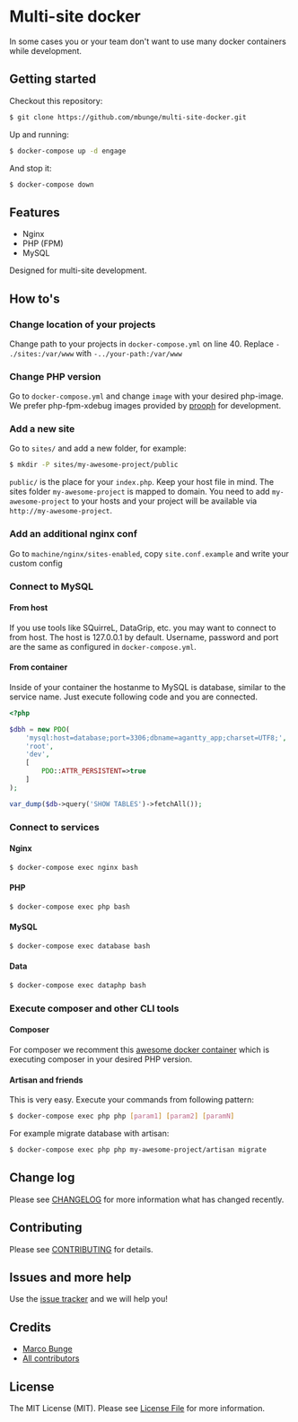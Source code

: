 # Multi-site docker

In some cases you or your team don't want to use many docker containers while development.

## Getting started

Checkout this repository:

```bash
$ git clone https://github.com/mbunge/multi-site-docker.git
``` 

Up and running:

```bash
$ docker-compose up -d engage
```

And stop it:

```bash
$ docker-compose down
```

## Features

- Nginx
- PHP (FPM)
- MySQL

Designed for multi-site development. 

## How to's

### Change location of your projects

Change path to your projects in `docker-compose.yml` on line 40. Replace `- ./sites:/var/www` with `-../your-path:/var/www` 

### Change PHP version

Go to `docker-compose.yml` and change `image` with your desired php-image. We prefer php-fpm-xdebug images provided by 
[prooph](https://github.com/prooph/docker-files) for development.
 
### Add a new site

Go to `sites/` and add a new folder, for example:
```sh
$ mkdir -P sites/my-awesome-project/public
```

`public/` is the place for your `index.php`. Keep your host file in mind. The sites folder `my-awesome-project` is mapped to domain. You need to add `my-awesome-project` to your hosts and your project will be available via `http://my-awesome-project`.

### Add an additional nginx conf

Go to `machine/nginx/sites-enabled`, copy `site.conf.example` and write your custom config

### Connect to MySQL

#### From host

If you use tools like SQuirreL, DataGrip, etc. you may want to connect to from host. The host is 127.0.0.1 by default. 
Username, password and port are the same as configured in `docker-compose.yml`.
  
#### From container

Inside of your container the hostanme to MySQL is database, similar to the service name. Just execute following code 
and you are connected.

```php
<?php

$dbh = new PDO(
    'mysql:host=database;port=3306;dbname=agantty_app;charset=UTF8;',
    'root',
    'dev', 
    [
        PDO::ATTR_PERSISTENT=>true
    ]
);

var_dump($db->query('SHOW TABLES')->fetchAll());

```

### Connect to services

#### Nginx
```bash
$ docker-compose exec nginx bash
```
#### PHP
```bash
$ docker-compose exec php bash
```
#### MySQL
```bash
$ docker-compose exec database bash
```
#### Data
```bash
$ docker-compose exec dataphp bash
```

### Execute composer and other CLI tools

#### Composer

For composer we recomment this [awesome docker container](https://hub.docker.com/r/prooph/composer/) which is executing composer in your desired PHP version.

#### Artisan and friends

This is very easy. Execute your commands from following pattern:

```bash
$ docker-compose exec php php [param1] [param2] [paramN]
```

For example migrate database with artisan:

```bash
$ docker-compose exec php php my-awesome-project/artisan migrate
```

## Change log

Please see [CHANGELOG](CHANGELOG.md) for more information what has changed recently.

## Contributing

Please see [CONTRIBUTING](CONTRIBUTING.md) for details.

## Issues and more help

Use the [issue tracker](https://github.com/mbunge/multi-site-docker/issues) and we will help you!

## Credits

- [Marco Bunge](https://github.com/mbunge)
- [All contributors](https://github.com/mbunge/multi-site-docker/graphs/contributors)

## License

The MIT License (MIT). Please see [License File](LICENSE.md) for more information.
